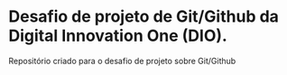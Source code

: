 # Desafio de projeto de Git/Github da Digital Innovation One (DIO).
Repositório criado para o desafio de projeto sobre Git/Github 
